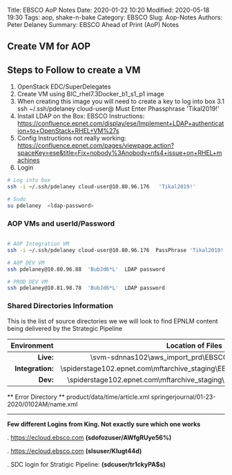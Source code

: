 Title:  EBSCO AoP Notes
Date: 2020-01-22 10:20
Modified: 2020-05-18 19:30
Tags: aop, shake-n-bake
Category: EBSCO
Slug: Aop-Notes
Authors: Peter Delaney 
Summary: EBSCO Ahead of Print (AoP) Notes 

## Create VM for AOP

## Steps to Follow to create a VM
1. OpenStack EDC/SuperDelegates
2. Create VM using BIC_rhel7.3Docker_b1_s1_p1 image
3. When creating this image you will need to create a key to log into box
3.1 ssh ~/.ssh/pdelaney cloud-user@<ip-id>   Must Enter Phassphrase  'Tikal2019!'
4. Install LDAP on the Box: EBSCO Instructions: https://confluence.epnet.com/display/ese/Implement+LDAP+authentication+to+OpenStack+RHEL+VM%27s
5. Config Instructions not really working:  https://confluence.epnet.com/pages/viewpage.action?spaceKey=ese&title=Fix+nobody%3Anobody+nfs4+issue+on+RHEL+machines
6. Login

```bash
# Log into box
ssh -i ~/.ssh/pdelaney cloud-user@10.80.96.176   'Tikal2019!'

# Sudo 
su pdelaney  <ldap-password>

```

### AOP VMs and userId/Password
```bash

# AOP Integration VM
ssh -i ~/.ssh/pdelaney cloud-user@10.80.96.176  PassPhrase 'Tikal2019!'

# AOP DEV VM
ssh pdelaney@10.80.96.88  'BubJd6*L'  LDAP password

# PROD DEV VM
ssh pdelaney@10.81.98.78  'BubJd6*L'  LDAP password
```
  

### Shared Directories Information

This is the list of source directories we we will look to find EPNLM content being delivered by the Strategic Pipeline

| Environment | Location of Files |
|----------------:|:----------------------------------------------------:|
|**Live:**        |\\svm-sdnnas102\aws_import_prd\EBSCONext\Usr\EBSCONext|
|**Integration:** |\\spiderstage102.epnet.com\mftarchive_staging\EBSCONext\Usr\INT_EPMarkXmls |
|**Dev:**         |\\spiderstage102.epnet.com\mftarchive_staging\EBSCONext\Usr\TeamChagall |


** Error Directory **
product/data/time/article.xml
springerjournal/01-23-2020/0102AM/name.xml

 ---

 **Few different Logins from King.  Not exactly sure which one works**

 . https://ecloud.ebsco.com  **(sdofozuser/AWfgRUye56%)**

 . https://ecloud.ebsco.com  **(slsuser/Klugt44d)**

 . SDC login for Stratigic Pipeline:  **(sdcuser/tr1ckyPA$s)**

